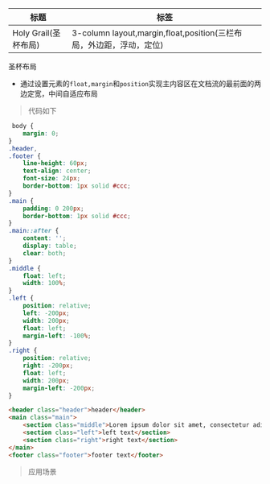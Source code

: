 |  标题  |  标签  |
|  ----  |  ----  |
| Holy Grail(圣杯布局) | 3-column layout,margin,float,position(三栏布局，外边距，浮动，定位) |

圣杯布局

* 通过设置元素的`float,margin`和`position`实现主内容区在文档流的最前面的两边定宽，中间自适应布局

> 代码如下

```css
 body {
    margin: 0;
}
.header,
.footer {
    line-height: 60px;
    text-align: center;
    font-size: 24px;
    border-bottom: 1px solid #ccc;
}
.main {
    padding: 0 200px;
    border-bottom: 1px solid #ccc;
}
.main::after {
    content: '';
    display: table;
    clear: both;
}
.middle {
    float: left;
    width: 100%;
}
.left {
    position: relative;
    left: -200px;
    width: 200px;
    float: left;
    margin-left: -100%;
}
.right {
    position: relative;
    right: -200px;
    float: left;
    width: 200px;
    margin-left: -200px;
}
```

```html
<header class="header">header</header>
<main class="main">
    <section class="middle">Lorem ipsum dolor sit amet, consectetur adipisicing elit. Autem dolorem ducimus facilis sint voluptate? Consequuntur deserunt doloribus earum eveniet fugiat id laboriosam modi numquam, placeat provident qui quia rerum, sunt.</section>
    <section class="left">left text</section>
    <section class="right">right text</section>
</main>
<footer class="footer">footer text</footer>
```

> 应用场景
